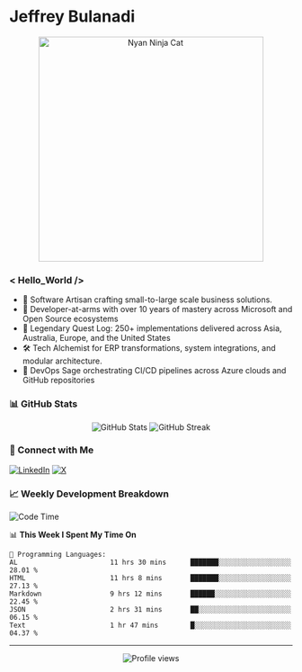# Jeffrey Bulanadi

<div align="center">
  <img src="https://www.nyan.cat/cats/nyaninja.gif" alt="Nyan Ninja Cat" width="400"/>
</div>

### < Hello_World />

- 🎨 Software Artisan crafting small-to-large scale business solutions.
- 💼 Developer-at-arms with over 10 years of mastery across Microsoft and Open Source ecosystems
- 🏢 Legendary Quest Log: 250+ implementations delivered across Asia, Australia, Europe, and the United States
- 🛠️ Tech Alchemist for ERP transformations, system integrations, and modular architecture.
- 🔄 DevOps Sage orchestrating CI/CD pipelines across Azure clouds and GitHub repositories

### 📊 GitHub Stats

<div align="center">
  <img src="https://github-readme-stats.vercel.app/api?username=jeffreybulanadi&show_icons=true&theme=tokyonight" alt="GitHub Stats" />
  <img src="https://github-readme-streak-stats.herokuapp.com/?user=jeffreybulanadi&theme=tokyonight" alt="GitHub Streak" />
</div>

### 🤝 Connect with Me

[![LinkedIn](https://img.shields.io/badge/LinkedIn-Connect-blue?style=for-the-badge&logo=linkedin)](https://linkedin.com/in/jeffreybulanadi)
[![X](https://img.shields.io/badge/Twitter-Follow-blue?style=for-the-badge&logo=twitter)](https://x.com/JeffreyBulanadi)

### 📈 Weekly Development Breakdown

<!--START_SECTION:waka-->
![Code Time](http://img.shields.io/badge/Code%20Time-310%20hrs%2030%20mins-blue)

📊 **This Week I Spent My Time On** 

```text
💬 Programming Languages: 
AL                       11 hrs 30 mins      ███████░░░░░░░░░░░░░░░░░░   28.01 % 
HTML                     11 hrs 8 mins       ███████░░░░░░░░░░░░░░░░░░   27.13 % 
Markdown                 9 hrs 12 mins       ██████░░░░░░░░░░░░░░░░░░░   22.45 % 
JSON                     2 hrs 31 mins       ██░░░░░░░░░░░░░░░░░░░░░░░   06.15 % 
Text                     1 hr 47 mins        █░░░░░░░░░░░░░░░░░░░░░░░░   04.37 % 
```


<!--END_SECTION:waka-->

---

<div align="center">
  <img src="https://komarev.com/ghpvc/?username=jeffreybulanadi&color=blue&style=flat-square" alt="Profile views" />
</div>
